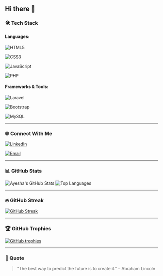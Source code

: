 ## Hi there 👋


### 🛠️ Tech Stack

#### Languages:
![HTML5](https://img.shields.io/badge/HTML5-E34F26?style=flat&logo=html5&logoColor=white)

![CSS3](https://img.shields.io/badge/CSS3-1572B6?style=flat&logo=css3&logoColor=white)

![JavaScript](https://img.shields.io/badge/JavaScript-F7DF1E?style=flat&logo=javascript&logoColor=black)

![PHP](https://img.shields.io/badge/PHP-777BB4?style=flat&logo=php&logoColor=white)


#### Frameworks & Tools:

![Laravel](https://img.shields.io/badge/Laravel-F55247?style=flat&logo=laravel&logoColor=white)

![Bootstrap](https://img.shields.io/badge/Bootstrap-563D7C?style=flat&logo=bootstrap&logoColor=white)

![MySQL](https://img.shields.io/badge/MySQL-005C84?style=flat&logo=mysql&logoColor=white)

---

### 🌐 Connect With Me

[![LinkedIn](https://img.shields.io/badge/LinkedIn-blue?style=flat&logo=linkedin&logoColor=white)](https://www.linkedin.com/)


[![Email](https://img.shields.io/badge/Email-D14836?style=flat&logo=gmail&logoColor=white)](mailto:your.email@example.com)

---

### 📊 GitHub Stats

![Ayesha's GitHub Stats](https://github-readme-stats.vercel.app/api?username=AyeshaSangani&show_icons=true&theme=tokyonight)
![Top Languages](https://github-readme-stats.vercel.app/api/top-langs/?username=AyeshaSangani&layout=compact&theme=tokyonight)

---

### 🔥 GitHub Streak

[![GitHub Streak](https://streak-stats.demolab.com/?user=AyeshaSangani&theme=tokyonight)](https://git.io/streak-stats)

---

### 🏆 GitHub Trophies

[![GitHub trophies](https://github-profile-trophy.vercel.app/?username=AyeshaSangani&theme=radical&no-frame=true&column=7)](https://github.com/ryo-ma/github-profile-trophy)

---

### 🚀 Quote

> “The best way to predict the future is to create it.” – Abraham Lincoln



